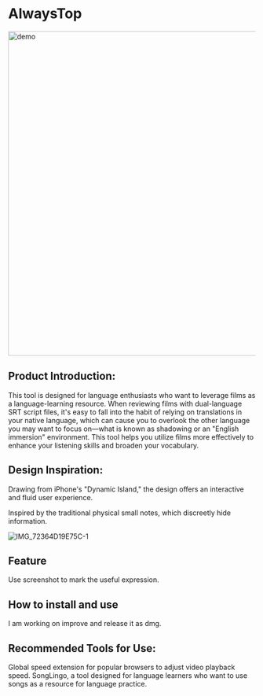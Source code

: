 # AlwaysTop

<img width="660" alt="demo" src="https://github.com/user-attachments/assets/86e02de9-0ffa-4d6c-bd4d-329212dd4d07" />


## Product Introduction:

This tool is designed for language enthusiasts who want to leverage films as a language-learning resource. When reviewing films with dual-language SRT script files, it's easy to fall into the habit of relying on translations in your native language, which can cause you to overlook the other language you may want to focus on—what is known as shadowing or an "English immersion" environment. This tool helps you utilize films more effectively to enhance your listening skills and broaden your vocabulary.

## Design Inspiration:
Drawing from iPhone's "Dynamic Island," the design offers an interactive and fluid user experience.



Inspired by the traditional physical small notes, which discreetly hide information.



![IMG_72364D19E75C-1](https://github.com/user-attachments/assets/988cf9df-0dee-4a30-b12d-29e4dac6716b)



## Feature


Use screenshot to mark the useful expression.



## How to install and use
I am working on improve and release it as dmg. 

## Recommended Tools for Use:

Global speed extension for popular browsers to adjust video playback speed.
SongLingo, a tool designed for language learners who want to use songs as a resource for language practice.
